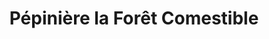 ---
title: "Pépinière la Forêt Comestible"
url: /fontenay/pepiniere-la-foret-comestible/
shop: centre de jardinage
---
